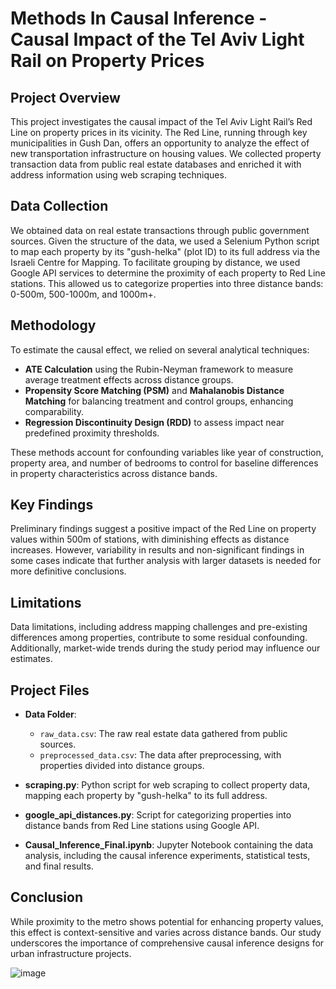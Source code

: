 # Methods In Causal Inference - Causal Impact of the Tel Aviv Light Rail on Property Prices

## Project Overview
This project investigates the causal impact of the Tel Aviv Light Rail’s Red Line on property prices in its vicinity. The Red Line, running through key municipalities in Gush Dan, offers an opportunity to analyze the effect of new transportation infrastructure on housing values. We collected property transaction data from public real estate databases and enriched it with address information using web scraping techniques.

## Data Collection
We obtained data on real estate transactions through public government sources. Given the structure of the data, we used a Selenium Python script to map each property by its "gush-helka" (plot ID) to its full address via the Israeli Centre for Mapping. To facilitate grouping by distance, we used Google API services to determine the proximity of each property to Red Line stations. This allowed us to categorize properties into three distance bands: 0-500m, 500-1000m, and 1000m+.

## Methodology
To estimate the causal effect, we relied on several analytical techniques:
- **ATE Calculation** using the Rubin-Neyman framework to measure average treatment effects across distance groups.
- **Propensity Score Matching (PSM)** and **Mahalanobis Distance Matching** for balancing treatment and control groups, enhancing comparability.
- **Regression Discontinuity Design (RDD)** to assess impact near predefined proximity thresholds.

These methods account for confounding variables like year of construction, property area, and number of bedrooms to control for baseline differences in property characteristics across distance bands.

## Key Findings
Preliminary findings suggest a positive impact of the Red Line on property values within 500m of stations, with diminishing effects as distance increases. However, variability in results and non-significant findings in some cases indicate that further analysis with larger datasets is needed for more definitive conclusions.

## Limitations
Data limitations, including address mapping challenges and pre-existing differences among properties, contribute to some residual confounding. Additionally, market-wide trends during the study period may influence our estimates.

## Project Files

- **Data Folder**:
  - `raw_data.csv`: The raw real estate data gathered from public sources.
  - `preprocessed_data.csv`: The data after preprocessing, with properties divided into distance groups.

- **scraping.py**: Python script for web scraping to collect property data, mapping each property by "gush-helka" to its full address.

- **google_api_distances.py**: Script for categorizing properties into distance bands from Red Line stations using Google API.

- **Causal_Inference_Final.ipynb**: Jupyter Notebook containing the data analysis, including the causal inference experiments, statistical tests, and final results.

## Conclusion
While proximity to the metro shows potential for enhancing property values, this effect is context-sensitive and varies across distance bands. Our study underscores the importance of comprehensive causal inference designs for urban infrastructure projects.


![image](https://github.com/user-attachments/assets/1dd49c8d-1676-47e5-bbac-a4a6ad1d3d26)
